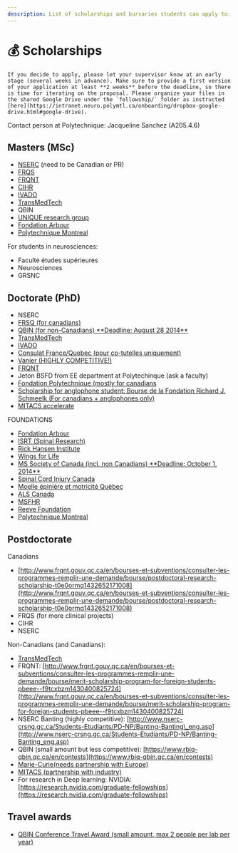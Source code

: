 ```yaml
---
description: List of scholarships and bursaries students can apply to.
---
```


# <span>💰</span> Scholarships

```{important}
If you decide to apply, please let your supervisor know at an early stage (several weeks in advance). Make sure to provide a first version of your application at least **2 weeks** before the deadline, so there is time for iterating on the proposal. Please organize your files in the shared Google Drive under the `fellowship/` folder as instructed [here](https://intranet.neuro.polymtl.ca/onboarding/dropbox-google-drive.html#google-drive).
```

Contact person at Polytechnique: Jacqueline Sanchez (A205.4.6)


## Masters (MSc)

* [NSERC](http://www.nserc-crsng.gc.ca/students-etudiants/pg-cs/cgsm-bescm_fra.asp) \(need to be Canadian or PR\)
* [FRQS](http://www.frqs.gouv.qc.ca/en/bourses-et-subventions/consulter-les-programmes-remplir-une-demande/bourse/master-s-training-gfw44gha1560262422777)
* [FRQNT](http://www.frqnt.gouv.qc.ca/en/bourses-et-subventions/consulter-les-programmes-remplir-une-demande/bourse/programs-of-scholarships-of-2supndsup-and-3suprdsup-cycles-w8dqldzo1561492002107)
* [CIHR](http://www.nserc-crsng.gc.ca/Students-Etudiants/PG-CS/CGSM-BESCM_fra.asp)
* [IVADO](https://ivado.ca/en/ivado-scholarships/excellence-scholarships-msc/)
* [TransMedTech](https://www.polymtl.ca/transmedtech/programmes-de-financement-et-daccompagnement)
* QBIN
* [UNIQUE research group](https://www.unique.quebec/funding)
* [Fondation Arbour](https://www.fondationarbour.com/en/bourses-d-etudes-doctoract-phd-dba/maitrise/#content)
* [Polytechnique Montreal](https://www.polymtl.ca/aide-financiere/bourses/recherche)

For students in neurosciences:

* Faculté études supérieures
* Neurosciences
* GRSNC

## Doctorate (PhD)

* NSERC
* [FRSQ \(for canadians\)](http://www.frsq.gouv.qc.ca/fr/financement/Programmes_2013_2014/f02_fiche_2et3_cycle.shtml#l-01)
* [QBIN \(for non-Canadians\) \*\*Deadline: August 28 2014\*\*](https://www.rbiq-qbin.qc.ca/en/contests)
* [TransMedTech](https://www.polymtl.ca/transmedtech/programmes-de-financement-et-daccompagnement)
* [IVADO](https://ivado.ca/en/scholarships-and-grants/phd-excellence-scholarships/)
* [Consulat France/Quebec \(pour co-tutelles uniquement\)](http://www.consulfrance-quebec.org/Frontenac-aide-a-la-mobilite-pour)
* [Vanier \(HIGHLY COMPETITIVE!\)](http://vanier.gc.ca/eng/scholarship_details-renseignements_generaux.aspx)
* [FRQNT](https://frq.gouv.qc.ca/en/program/merit-scholarship-program-for-foreign-students-pbeee-2023-2024/)
* Jeton BSFD from EE department at Polytechinque (ask a faculty)
* [Fondation Polytechnique \(mostly for canadians](http://www.polymtl.ca/aidefinanciere/chrono/internes-sup.php)
* [Scholarship for anglophone student: Bourse de la Fondation Richard J. Schmeelk \(For canadians + anglophones only\)](http://schmeelkca.globat.com/wp-content/uploads/2013/06/Schmeelk_applicationform_EN.pdf)
* [MITACS accelerate](https://www.mitacs.ca/fr/programmes/acceleration)

FOUNDATIONS

* [Fondation Arbour](https://www.fondationarbour.com/en/bourses-d-etudes-doctoract-phd-dba/)
* [ISRT \(Spinal Research\)](http://www.spinal-research.org/)
* [Rick Hansen Institute](http://www.rickhanseninstitute.org/)
* [Wings for Life](http://www.wingsforlife.com/en/)
* [MS Society of Canada \(incl. non Canadians\) \*\*Deadline: October 1, 2014\*\*](https://beta.mssociety.ca/)
* [Spinal Cord Injury Canada](http://sci-can.ca/)
* [Moelle épinière et motricité Québec](http://www.moelleepiniere.com/en/who-are-we/association/)
* [ALS Canada](https://www.als.ca/fr)
* [MSFHR](http://www.msfhr.org/funding)
* [Reeve Foundation](http://www.christopherreeve.org/site/c.ddJFKRNoFiG/b.4343879/k.D323/Research.htm)
* [Polytechnique Montreal](https://www.polymtl.ca/aide-financiere/bourses/recherche)

## Postdoctorate

Canadians

* [http://www.frqnt.gouv.qc.ca/en/bourses-et-subventions/consulter-les-programmes-remplir-une-demande/bourse/postdoctoral-research-scholarship-t0e0ormq1432652171008](http://www.frqnt.gouv.qc.ca/en/bourses-et-subventions/consulter-les-programmes-remplir-une-demande/bourse/postdoctoral-research-scholarship-t0e0ormq1432652171008)
* FRQS (for more clinical projects)
* CIHR
* NSERC

Non-Canadians \(and Canadians\):

* [TransMedTech](https://www.polymtl.ca/transmedtech/programmes-de-financement-et-daccompagnement)
* FRQNT: [http://www.frqnt.gouv.qc.ca/en/bourses-et-subventions/consulter-les-programmes-remplir-une-demande/bourse/merit-scholarship-program-for-foreign-students-pbeee--f9tcxbzm1430400825724](http://www.frqnt.gouv.qc.ca/en/bourses-et-subventions/consulter-les-programmes-remplir-une-demande/bourse/merit-scholarship-program-for-foreign-students-pbeee--f9tcxbzm1430400825724)
* NSERC Banting \(highly competitive\): [http://www.nserc-crsng.gc.ca/Students-Etudiants/PD-NP/Banting-Banting\_eng.asp](http://www.nserc-crsng.gc.ca/Students-Etudiants/PD-NP/Banting-Banting_eng.asp)
* QBIN \(small amount but less competitive\): [https://www.rbiq-qbin.qc.ca/en/contests](https://www.rbiq-qbin.qc.ca/en/contests)
* [Marie-Curie\(needs partnership with Europe\)](http://ec.europa.eu/research/mariecurieactions/about-mca/actions/iof/index_en.htm)
* [MITACS \(partnership with industry\)](http://www.mitacs.ca/elevate)
* For research in Deep learning: NVIDIA: [https://research.nvidia.com/graduate-fellowships](https://research.nvidia.com/graduate-fellowships)

## Travel awards

* [QBIN Conference Travel Award (small amount, max 2 people per lab per year)](https://rbiq-qbin.qc.ca/conference-allowance/)
